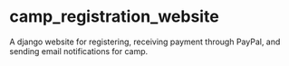 # camp_registration_website
A django website for registering, receiving payment through PayPal, and sending email notifications for camp.


